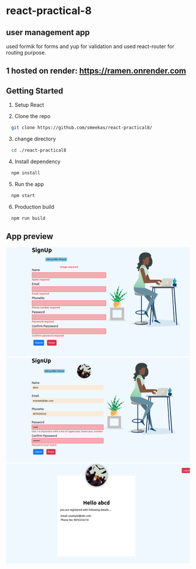 # react-practical-8

## user management app 
 used formik for forms and yup for validation and used react-router for routing purpose.
 ## 1 hosted on render: https://ramen.onrender.com  </br>
## Getting Started

1. Setup React

2. Clone the repo</br>

```sh
  git clone https://github.com/smeekas/react-practical8/
```

3. change directory</br>

```sh
  cd ./react-practical8
```

4. Install dependency</br>

```sh
  npm install
```

5. Run the app</br>

```sh
  npm start
```

6. Production build</br>

```sh
  npm run build
```

## App preview
![screenshot](./public/ss1.png)
![screenshot](./public/ss2.png)
![screenshot](./public/ss3.png)